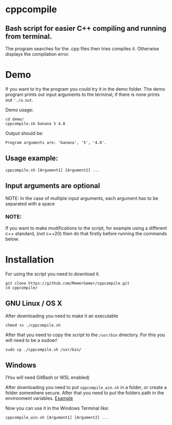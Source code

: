 # cppcompile
## Bash script for easier C++ compiling and running from terminal.

The program searches for the .cpp files then tries compiles it.
Otherwise displays the compilation error.

# Demo
If you want to try the program you could try it in the demo folder.
The demo program prints out input arguments to the terminal, if there is none prints out ```'./a.out```.

Demo usage:
```console
cd demo/
cppcompile.sh banana 5 4.8
```
Output should be:
```console
Program arguments are: 'banana', '5', '4.8'.
```

## Usage example:
```console
cppcompile.sh [Argument1] [Argument2] ...
```
## Input arguments are optional

NOTE: In the case of multiple input arguments, each argument has to be separated with a space

### NOTE: 
If you want to make modifications to the script, for example using a different c++ standard, (not c++20) then do that firstly before running the commands below.

# Installation

For using the script you need to download it.
```console
git clone https://github.com/MemerGamer/cppcompile.git
cd cppcompile/
```

## GNU Linux / OS X 
After downloading you need to make it an executable

```console
chmod +x ./cppcompile.sh
```

After that you need to copy the script to the ```/usr/bin``` directory.
For this you will need to be a sudoer!
```console
sudo cp ./cppcompile.sh /usr/bin/
```

## Windows
(You will need GitBash or WSL enabled)

After downloading you need to put ```cppcompile_win.sh``` in a folder, or create a folder somewhere secure.
After that you need to put the folders path in the environment variables.
[Example](https://docs.oracle.com/en/database/oracle/machine-learning/oml4r/1.5.1/oread/creating-and-modifying-environment-variables-on-windows.html#GUID-DD6F9982-60D5-48F6-8270-A27EC53807D0)

Now you can use it in the Windows Terminal like:
```console
cppcompile_win.sh [Argument1] [Argument2] ...
```


